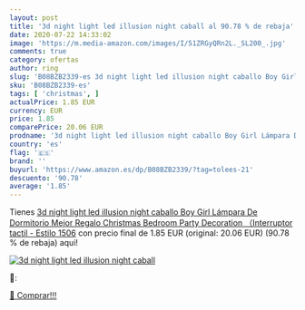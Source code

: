 ```yaml
---
layout: post
title: '3d night light led illusion night caball al 90.78 % de rebaja'
date: 2020-07-22 14:33:02
image: 'https://m.media-amazon.com/images/I/51ZRGyQRn2L._SL200_.jpg'
comments: true
category: ofertas
author: ring
slug: 'B08BZB2339-es 3d night light led illusion night caballo Boy Girl Lámpara...'
sku: 'B08BZB2339-es'
tags: [ 'christmas', ]
actualPrice: 1.85 EUR
currency: EUR
price: 1.85
comparePrice: 20.06 EUR
prodname: '3d night light led illusion night caballo Boy Girl Lámpara De Dormitorio Mejor Regalo Christmas Bedroom Party Decoration （Interruptor tactil  - Estilo 1506'
country: 'es'
flag: '🇪🇸'
brand: ''
buyurl: 'https://www.amazon.es/dp/B08BZB2339/?tag=tolees-21'
descuento: '90.78'
average: '1.85'
---
```


Tienes [3d night light led illusion night caballo Boy Girl Lámpara De Dormitorio Mejor Regalo Christmas Bedroom Party Decoration （Interruptor tactil  - Estilo 1506](https://www.amazon.es/dp/B08BZB2339/?tag=tolees-21) con precio final de  1.85 EUR (original: 20.06 EUR) (90.78 %  de rebaja) aqui!

[![3d night light led illusion night caball](https://m.media-amazon.com/images/I/51ZRGyQRn2L._SL200_.jpg)](https://www.amazon.es/dp/B08BZB2339/?tag=tolees-21)

🔎:


[🛒 Comprar!!!](https://www.amazon.es/dp/B08BZB2339/?tag=tolees-21)
